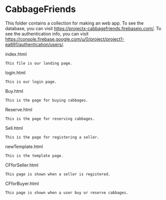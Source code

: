 # CabbageFriends

This folder contains a collection for making an web app. To see the database, you can visit https://projectx-cabbagefriends.firebaseio.com/.
To see the authentication info, you can visit https://console.firebase.google.com/u/0/project/project1-ea691/authentication/users/.

index.html

    This file is our landing page.

login.html

    This is our login page.

Buy.html

    This is the page for buying cabbages.
    
Reserve.html

    This is the page for reserving cabbages.
    
Sell.html

    This is the page for registering a seller.
    
newTemplate.html

    This is the template page.
    
CFforSeller.html

    This page is shown when a seller is registered.
        
CFforBuyer.html
    
    This page is shown when a user buy or reserve cabbages. 
